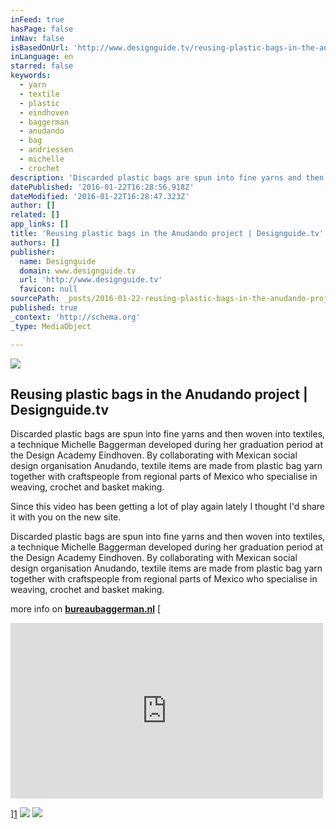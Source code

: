 ```yaml
---
inFeed: true
hasPage: false
inNav: false
isBasedOnUrl: 'http://www.designguide.tv/reusing-plastic-bags-in-the-anudando-project/'
inLanguage: en
starred: false
keywords:
  - yarn
  - textile
  - plastic
  - eindhoven
  - baggerman
  - anudando
  - bag
  - andriessen
  - michelle
  - crochet
description: 'Discarded plastic bags are spun into fine yarns and then woven into textiles, a technique Michelle Baggerman developed during her graduation period at the Design Academy Eindhoven. By collaborating with Mexican social design organisation Anudando, textile items are made from plastic bag yarn together with craftspeople from regional parts of Mexico who specialise in weaving, crochet and basket making.'
datePublished: '2016-01-22T16:28:56.918Z'
dateModified: '2016-01-22T16:28:47.323Z'
author: []
related: []
app_links: []
title: 'Reusing plastic bags in the Anudando project | Designguide.tv'
authors: []
publisher:
  name: Designguide
  domain: www.designguide.tv
  url: 'http://www.designguide.tv'
  favicon: null
sourcePath: _posts/2016-01-22-reusing-plastic-bags-in-the-anudando-project-or-designguidet.md
published: true
_context: 'http://schema.org'
_type: MediaObject

---
```

![](https://the-grid-user-content.s3-us-west-2.amazonaws.com/26d260fc-c146-4fc4-a0d8-168f39151647.jpg)

<article style=""><h1>Reusing plastic bags in the Anudando project | Designguide.tv</h1><p>Discarded plastic bags are spun into fine yarns and then woven into textiles, a technique Michelle Baggerman developed during her graduation period at the Design Academy Eindhoven. By collaborating with Mexican social design organisation Anudando, textile items are made from plastic bag yarn together with craftspeople from regional parts of Mexico who specialise in weaving, crochet and basket making.</p></article>

Since this video has been getting a lot of play again lately I thought I'd share it with you on the new site.

Discarded plastic bags are spun into fine yarns and then woven into textiles, a technique Michelle Baggerman developed during her graduation period at the Design Academy Eindhoven. By collaborating with Mexican social design organisation Anudando, textile items are made from plastic bag yarn together with craftspeople from regional parts of Mexico who specialise in weaving, crochet and basket making.

more info on **[bureaubaggerman.nl][0]**
[

<iframe src="https://player.vimeo.com/video/108117892" width="500" height="281" frameborder="0" webkitallowfullscreen="" mozallowfullscreen="" allowfullscreen="" style=""></iframe>

][1]
![](https://the-grid-user-content.s3-us-west-2.amazonaws.com/2dfe1e88-ade4-43fb-ac3b-f720ffbbd1a8.jpg)
![](https://the-grid-user-content.s3-us-west-2.amazonaws.com/ab514f46-d267-4ecd-bc1b-a1a2a57131a0.jpg)

[0]: www.bureaubaggerman.nl
[1]: https://www.youtube.com/watch?v=R_118tFJZB0&index=2&list=PLSM1HuwZomMjRjHtgi4tnt_M40lRFsvTK